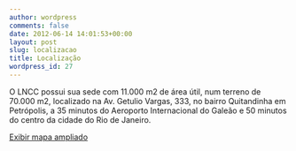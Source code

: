 ```yaml
---
author: wordpress
comments: false
date: 2012-06-14 14:01:53+00:00
layout: post
slug: localizacao
title: Localização
wordpress_id: 27
---
```


O LNCC possui sua sede com 11.000 m2 de área útil, num terreno de 70.000 m2, localizado na Av. Getulio Vargas, 333, no bairro Quitandinha em Petrópolis, a 35 minutos do Aeroporto Internacional do Galeão e 50 minutos do centro da cidade do Rio de Janeiro.



[Exibir mapa ampliado](https://maps.google.com.br/maps?hl=pt-BR&q=Av.+Getulio+Vargas,+333,+no+bairro+Quitandinha+em+Petr%C3%B3polis&ie=UTF8&hq=Av.+Getulio+Vargas,+333,+no+bairro+Quitandinha&hnear=Petr%C3%B3polis+-+Rio+de+Janeiro&ll=-22.517274,-43.199834&spn=0.030325,0.042012&t=m&source=embed)
